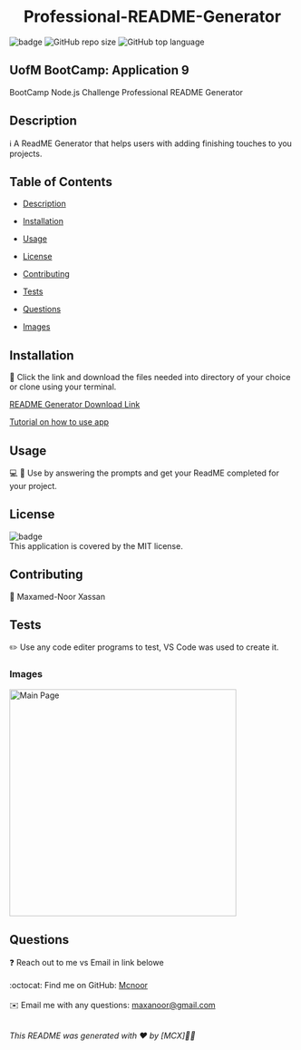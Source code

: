 <h1 align="center">Professional-README-Generator</h1>

![badge](https://img.shields.io/badge/license-MIT-brightgreen)
![GitHub repo size](https://img.shields.io/github/repo-size/Mcnoor/Challenge-Module9-BC)
![GitHub top language](https://img.shields.io/github/languages/top/Mcnoor/Challenge-Module9-BC)

## UofM BootCamp: Application 9
BootCamp Node.js Challenge Professional README Generator

## Description

ℹ️ A ReadME Generator that helps users with adding finishing touches to you projects.

## Table of Contents

- [Description](#description)
- [Installation](#installation)
- [Usage](#usage)
- [License](#license)
- [Contributing](#contributing)
- [Tests](#tests)
- [Questions](#questions)

- [Images](#images)

## Installation

💾 Click the link and download the files needed into directory of your choice or clone using your terminal.

[README Generator Download Link](https://github.com/Mcnoor/Challenge-Module9-BC/)

[Tutorial on how to use app](https://watch.screencastify.com/v/6zA2wuTLjfvj4uFgLsGn)

## Usage

💻 📱 Use by answering the prompts and get your ReadME completed for your project.

## License

![badge](https://img.shields.io/badge/license-MIT-brightgreen)
<br />
This application is covered by the MIT license.

## Contributing

👥 Maxamed-Noor Xassan

## Tests

✏️ Use any code editer programs to test, VS Code was used to create it.


### Images

<img width="400" alt=" Main Page" src="https://raw.githubusercontent.com/Mcnoor/Challenge-Module9-BC/main/Media/ReadME%20Image.png">

## Questions

❓ Reach out to me vs Email in link belowe<br />
<br />
:octocat: Find me on GitHub: [Mcnoor](https://github.com/Mcnoor/Challenge-Module9-BC)<br />
<br />
✉️ Email me with any questions: maxanoor@gmail.com<br /><br />

_This README was generated with ❤️ by [MCX]🖖🖖_
